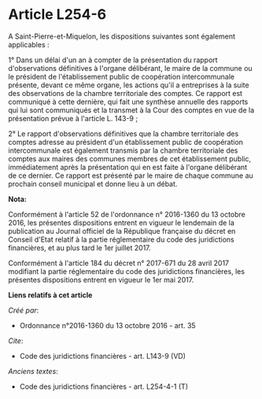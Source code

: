 # Article L254-6

A Saint-Pierre-et-Miquelon, les dispositions suivantes sont également applicables : 

1° Dans un délai d'un an à compter de la présentation du rapport d'observations définitives à l'organe délibérant, le maire
de la commune ou le président de l'établissement public de coopération intercommunale présente, devant ce même organe, les
actions qu'il a entreprises à la suite des observations de la chambre territoriale des comptes. Ce rapport est communiqué à
cette dernière, qui fait une synthèse annuelle des rapports qui lui sont communiqués et la transmet à la Cour des comptes en
vue de la présentation prévue à l'article L. 143-9 ; 

2° Le rapport d'observations définitives que la chambre territoriale des comptes adresse au président d'un établissement
public de coopération intercommunale est également transmis par la chambre territoriale des comptes aux maires des communes
membres de cet établissement public, immédiatement après la présentation qui en est faite à l'organe délibérant de ce
dernier. Ce rapport est présenté par le maire de chaque commune au prochain conseil municipal et donne lieu à un débat.

**Nota:**

Conformément à l'article 52 de l'ordonnance n° 2016-1360 du 13 octobre 2016, les présentes dispositions entrent en vigueur le
lendemain de la publication au Journal officiel de la République française du décret en Conseil d'Etat relatif à la partie
réglementaire du code des juridictions financières, et au plus tard le 1er juillet 2017.

Conformément à l'article 184 du décret n° 2017-671 du 28 avril 2017 modifiant la partie réglementaire du code des
juridictions financières, les présentes dispositions entrent en vigueur le 1er mai 2017.

**Liens relatifs à cet article**

_Créé par_:

  - Ordonnance n°2016-1360 du 13 octobre 2016 - art. 35

_Cite_:

  - Code des juridictions financières - art. L143-9 (VD)

_Anciens textes_:

  - Code des juridictions financières - art. L254-4-1 (T)
